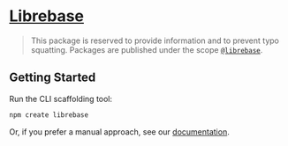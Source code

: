 # [Librebase](https://librebase.io)

> This package is reserved to provide information and to prevent typo squatting. Packages are published under the scope [`@librebase`](https://www.npmjs.com/~librebase).

## Getting Started

Run the CLI scaffolding tool:

```sh
npm create librebase
```

Or, if you prefer a manual approach, see our [documentation](https://librebase.io).

